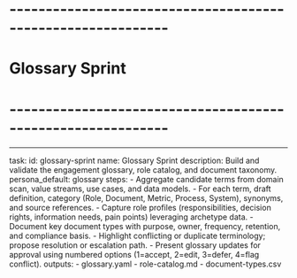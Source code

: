 <!-- Powered by BMAD™ Core -->

# ------------------------------------------------------------

# Glossary Sprint

# ------------------------------------------------------------

---

task:
id: glossary-sprint
name: Glossary Sprint
description: Build and validate the engagement glossary, role catalog, and document taxonomy.
persona_default: glossary
steps: - Aggregate candidate terms from domain scan, value streams, use cases, and data models. - For each term, draft definition, category (Role, Document, Metric, Process, System), synonyms, and source references. - Capture role profiles (responsibilities, decision rights, information needs, pain points) leveraging archetype data. - Document key document types with purpose, owner, frequency, retention, and compliance basis. - Highlight conflicting or duplicate terminology; propose resolution or escalation path. - Present glossary updates for approval using numbered options (1=accept, 2=edit, 3=defer, 4=flag conflict).
outputs: - glossary.yaml - role-catalog.md - document-types.csv
